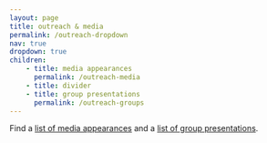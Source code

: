 ```yaml
---
layout: page
title: outreach & media
permalink: /outreach-dropdown
nav: true
dropdown: true
children: 
    - title: media appearances
      permalink: /outreach-media
    - title: divider
    - title: group presentations
      permalink: /outreach-groups
---
```


Find a [list of media appearances](/outreach-media) and a [list of group presentations](/outreach-groups).